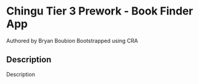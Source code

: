 # Chingu Tier 3 Prework - Book Finder App
Authored by Bryan Boubion
Bootstrapped using CRA

## Description
Description

